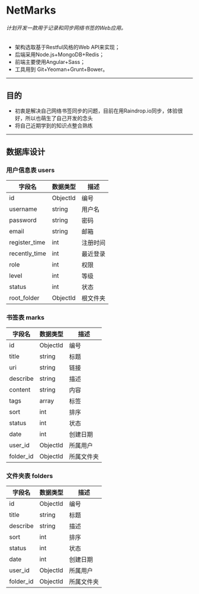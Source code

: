 # NetMarks
###### 计划开发一款用于记录和同步网络书签的Web应用。
* 架构选取基于Restful风格的Web API来实现；
* 后端采用Node.js+MongoDB+Redis；
* 前端主要使用Angular+Sass；
* 工具用到 Git+Yeoman+Grunt+Bower。
<hr>

## 目的
* 初衷是解决自己网络书签同步的问题，目前在用Raindrop.io同步，体验很好，所以也萌生了自己开发的念头
* 将自己近期学到的知识点整合熟练
<hr>

## 数据库设计

### 用户信息表 users
| 字段名 | 数据类型 | 描述 |
| --- | --- | --- |
| id | ObjectId | 编号 |
| username | string | 用户名 |
| password | string | 密码 |
| email | string | 邮箱 |
| register_time | int | 注册时间 |
| recently_time | int | 最近登录 |
| role | int | 权限 |
| level | int | 等级 |
| status | int | 状态 |
| root_folder | ObjectId | 根文件夹 |

### 书签表 marks
| 字段名 | 数据类型 | 描述 |
| --- | --- | --- |
| id | ObjectId | 编号 |
| title | string | 标题 |
| uri | string | 链接 |
| describe | string | 描述 |
| content | string | 内容 |
| tags | array | 标签 |
| sort | int | 排序 |
| status | int | 状态 |
| date | int | 创建日期 |
| user_id | ObjectId | 所属用户 |
| folder_id | ObjectId | 所属文件夹 |

### 文件夹表 folders
| 字段名 | 数据类型 | 描述 |
| --- | --- | --- |
| id | ObjectId | 编号 |
| title | string | 标题 |
| describe | string | 描述 |
| sort | int | 排序 |
| status | int | 状态 |
| date | int | 创建日期 |
| user_id | ObjectId | 所属用户 |
| folder_id | ObjectId | 所属文件夹 |
